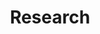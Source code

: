 ---
layout: research
title: Research
category: research
header: Research 
permalink: /research
taglist: [UAV,MISSILE,AI]
---